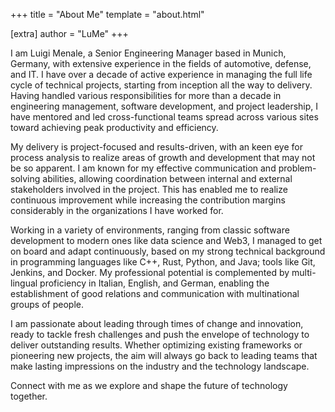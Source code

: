 +++
title = "About Me"
template = "about.html"

[extra]
author = "LuMe"
+++

I am Luigi Menale, a Senior Engineering Manager based in Munich, Germany, with extensive experience in the fields of automotive, defense, and IT. I have over a decade of active experience in managing the full life cycle of technical projects, starting from inception all the way to delivery. Having handled various responsibilities for more than a decade in engineering management, software development, and project leadership, I have mentored and led cross-functional teams spread across various sites toward achieving peak productivity and efficiency.

My delivery is project-focused and results-driven, with an keen eye for process analysis to realize areas of growth and development that may not be so apparent. I am known for my effective communication and problem-solving abilities, allowing coordination between internal and external stakeholders involved in the project. This has enabled me to realize continuous improvement while increasing the contribution margins considerably in the organizations I have worked for.

Working in a variety of environments, ranging from classic software development to modern ones like data science and Web3, I managed to get on board and adapt continuously, based on my strong technical background in programming languages like C++, Rust, Python, and Java; tools like Git, Jenkins, and Docker. My professional potential is complemented by multi-lingual proficiency in Italian, English, and German, enabling the establishment of good relations and communication with multinational groups of people.

I am passionate about leading through times of change and innovation, ready to tackle fresh challenges and push the envelope of technology to deliver outstanding results. Whether optimizing existing frameworks or pioneering new projects, the aim will always go back to leading teams that make lasting impressions on the industry and the technology landscape.

Connect with me as we explore and shape the future of technology together.
